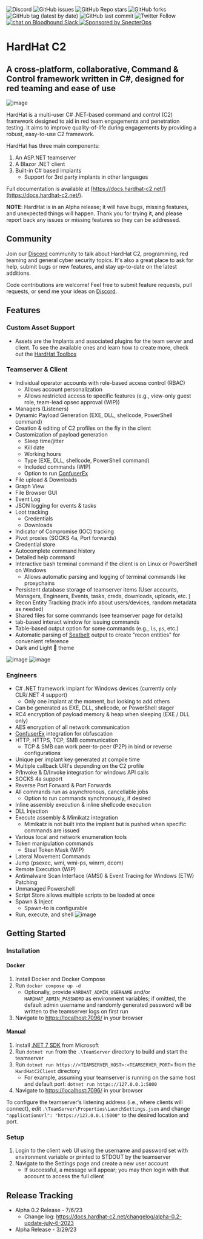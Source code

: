 ![Discord](https://img.shields.io/discord/882642569207644200?logo=discord&label=Discord)
![GitHub issues](https://img.shields.io/github/issues/DragoQCC/HardHatC2)
![GitHub Repo stars](https://img.shields.io/github/stars/DragoQcc/HardHatC2?style=social)
![GitHub forks](https://img.shields.io/github/forks/Dragoqcc/HardHatC2?style=social)
![GitHub tag (latest by date)](https://img.shields.io/github/v/tag/DragoQcc/HardHatc2)
![GitHub last commit](https://img.shields.io/github/last-commit/dragoqcc/hardhatc2)
![Twitter Follow](https://img.shields.io/twitter/follow/dragoqcc)
<a href="https://bloodhoundgang.herokuapp.com/">
  <img src="https://img.shields.io/badge/BloodHound Slack-4A154B?logo=slack&logoColor=white" alt="chat on Bloodhound Slack" />
</a>
<a href="https://github.com/specterops#hardhatc2">
  <img src="https://img.shields.io/endpoint?url=https%3A%2F%2Fraw.githubusercontent.com%2Fspecterops%2F.github%2Fmain%2Fconfig%2Fshield.json" alt="Sponsored by SpecterOps"/>
</a>

# HardHat C2

## A cross-platform, collaborative, Command & Control framework written in C#, designed for red teaming and ease of use

![image](https://user-images.githubusercontent.com/15575425/228551034-e07df233-63f6-41a2-8b94-6eb840859e82.png)

HardHat is a multi-user C# .NET-based command and control (C2) framework designed to aid in red team engagements and penetration testing. It aims to improve quality-of-life during engagements by providing a robust, easy-to-use C2 framework.

HardHat has three main components:

1. An ASP.NET teamserver
2. A Blazor .NET client
3. Built-in C# based implants
   - Support for 3rd party implants in other languages   

Full documentation is available at [https://docs.hardhat-c2.net/](https://docs.hardhat-c2.net/).

**NOTE**: HardHat is in an Alpha release; it will have bugs, missing features, and unexpected things will happen. Thank you for trying it, and please report back any issues or missing features so they can be addressed.

## Community

Join our [Discord][Discord] community to talk about HardHat C2, programming, red teaming and general cyber security topics. It's also a great place to ask for help, submit bugs or new features, and stay up-to-date on the latest additions.

Code contributions are welcome! Feel free to submit feature requests, pull requests, or send me your ideas on [Discord][Discord].

## Features
### Custom Asset Support 
- Assets are the Implants and associated plugins for the team server and client. 
To see the available ones and learn how to create more, check out the [HardHat Toolbox](https://github.com/HardHatToolbox)

### Teamserver & Client

- Individual operator accounts with role-based access control (RBAC)
  - Allows account personalization
  - Allows restricted access to specific features (e.g., view-only guest role, team-lead opsec approval (WIP))
- Managers (Listeners)
- Dynamic Payload Generation (EXE, DLL, shellcode, PowerShell command)
- Creation & editing of C2 profiles on the fly in the client
- Customization of payload generation
  - Sleep time/jitter
  - Kill date
  - Working hours
  - Type (EXE, DLL, shellcode, PowerShell command)
  - Included commands (WIP)
  - Option to run [ConfuserEx][ConfuserEx]
- File upload & Downloads
- Graph View
- File Browser GUI
- Event Log
- JSON logging for events & tasks
- Loot tracking
  - Credentials
  - Downloads
- Indicator of Compromise (IOC) tracking
- Pivot proxies (SOCKS 4a, Port forwards)
- Credential store
- Autocomplete command history
- Detailed help command
- Interactive bash terminal command if the client is on Linux or PowerShell on Windows
  - Allows automatic parsing and logging of terminal commands like proxychains
- Persistent database storage of teamserver items (User accounts, Managers, Engineers, Events, tasks, creds, downloads, uploads, etc. )
- Recon Entity Tracking (track info about users/devices, random metadata as needed)
- Shared files for some commands (see teamserver page for details)
- tab-based interact window for issuing commands
- Table-based output option for some commands (e.g., `ls`, `ps`, etc.)
- Automatic parsing of [Seatbelt](https://github.com/GhostPack/Seatbelt) output to create "recon entities" for convenient reference
- Dark and Light 🤮 theme

![image](https://user-images.githubusercontent.com/15575425/228551170-cd455c24-3541-47ec-ad85-dcb84ce64075.png)
![image](https://user-images.githubusercontent.com/15575425/228551467-750a5a3a-dcff-4290-968e-7b18598e74b6.png)

### Engineers

- C# .NET framework implant for Windows devices (currently only CLR/.NET 4 support)
  - Only one implant at the moment, but looking to add others
- Can be generated as EXE, DLL, shellcode, or PowerShell stager
- RC4 encryption of payload memory & heap when sleeping (EXE / DLL only)
- AES encryption of all network communication
- [ConfuserEx][ConfuserEx] integration for obfuscation
- HTTP, HTTPS, TCP, SMB communication
  - TCP & SMB can work peer-to-peer (P2P) in bind or reverse configurations
- Unique per implant key generated at compile time
- Multiple callback URI's depending on the C2 profile
- P/Invoke & D/Invoke integration for windows API calls
- SOCKS 4a support
- Reverse Port Forward & Port Forwards
- All commands run as asynchronous, cancellable jobs
  - Option to run commands synchronously, if desired
- Inline assembly execution & inline shellcode execution
- DLL Injection
- Execute assembly & Mimikatz integration
  - Mimikatz is not built into the implant but is pushed when specific commands are issued
- Various local and network enumeration tools
- Token manipulation commands
  - Steal Token Mask (WIP)
- Lateral Movement Commands
- Jump (psexec, wmi, wmi-ps, winrm, dcom)
- Remote Execution (WIP)
- Antimalware Scan Interface (AMSI) & Event Tracing for Windows (ETW) Patching
- Unmanaged Powershell
- Script Store allows multiple scripts to be loaded at once
- Spawn & Inject
  - Spawn-to is configurable
- Run, execute, and shell
![image](https://user-images.githubusercontent.com/15575425/228551103-0f1fe1f5-9b2d-42f9-a22d-f929f17b3b93.png)

## Getting Started

### Installation

#### Docker

1. Install Docker and Docker Compose
2. Run `docker compose up -d`
    - Optionally, provide `HARDHAT_ADMIN_USERNAME` and/or `HARDHAT_ADMIN_PASSWORD` as environment variables; if omitted, the default admin username and randomly generated password will be written to the teamserver logs on first run
3. Navigate to [https://localhost:7096/](https://localhost:7096/) in your browser

#### Manual

1. Install [.NET 7 SDK](https://dotnet.microsoft.com/en-us/download/dotnet/7.0) from Microsoft
2. Run `dotnet run` from the `.\TeamServer` directory to build and start the teamserver
3. Run `dotnet run https://<TEAMSERVER_HOST>:<TEAMSERVER_PORT>` from the `HardHatC2Client` directory
    - For example, assuming your teamserver is running on the same host and default port: `dotnet run https://127.0.0.1:5000`
4. Navigate to [https://localhost:7096/](https://localhost:7096/) in your browser

To configure the teamserver's listening address (i.e., where clients will connect), edit `.\TeamServer\Properties\LaunchSettings.json` and change `"applicationUrl": "https://127.0.0.1:5000"` to the desired location and port.

### Setup

1. Login to the client web UI using the username and password set with environment variable or printed to STDOUT by the teamserver
2. Navigate to the Settings page and create a new user account
    - If successful, a message will appear; you may then login with that account to access the full client

## Release Tracking

- Alpha 0.2 Release - 7/6/23
  - Change log: <https://docs.hardhat-c2.net/changelog/alpha-0.2-update-july-6-2023>
- Alpha Release - 3/29/23

[ConfuserEx]: https://github.com/mkaring/ConfuserEx
[Discord]: https://discord.gg/npW2yy7JFK
